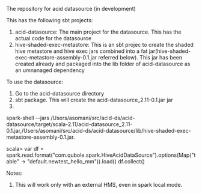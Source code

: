 The repository for acid datasource (in development)

This has the following sbt projects:

1. acid-datasource: The main project for the datasource. This has the actual code for the datasource
2. hive-shaded-exec-metastore: This is an sbt projec to create the shaded hive metastore and hive exec jars combined into a fat jar(hive-shaded-exec-metastore-assembly-0.1.jar referred below). This jar has been created already and packaged into the lib folder of acid-datasource as an umnanaged dependency 



To use the datasource:

1. Go to the acid-datasource directory
2. sbt package. This will create the acid-datasource_2.11-0.1.jar jar
3.


spark-shell --jars /Users/asomani/src/acid-ds/acid-datasource/target/scala-2.11/acid-datasource_2.11-0.1.jar,/Users/asomani/src/acid-ds/acid-datasource/lib/hive-shaded-exec-metastore-assembly-0.1.jar.

scala> var df = spark.read.format("com.qubole.spark.HiveAcidDataSource").options(Map("table" -> "default.newtest_hello_mm")).load()
df.collect()




Notes:

1. This will work only with an external HMS, even in spark local mode.
